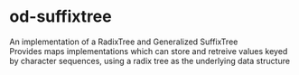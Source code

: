 od-suffixtree
=============

An implementation of a RadixTree and Generalized SuffixTree  
Provides maps implementations which can store and retreive values keyed by character sequences, using a radix tree as the underlying data structure
